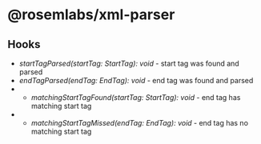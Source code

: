 # @rosemlabs/xml-parser

## Hooks

- _startTagParsed(startTag: StartTag): void_ - start tag was found and parsed
- _endTagParsed(endTag: EndTag): void_ - end tag was found and parsed
- - _matchingStartTagFound(startTag: StartTag): void_ - end tag has matching start tag
- - _matchingStartTagMissed(endTag: EndTag): void_ - end tag has no matching start tag

